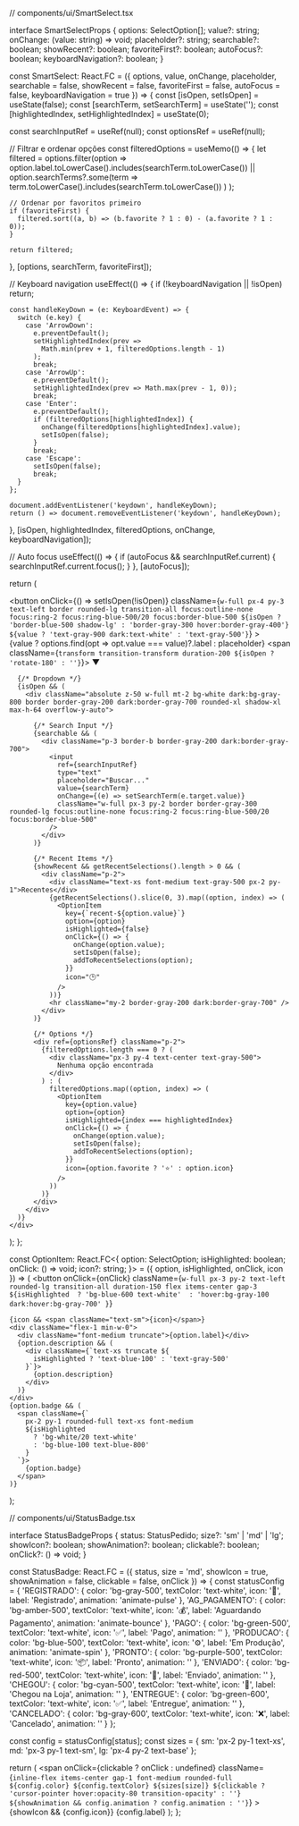 // components/ui/SmartSelect.tsx

interface SmartSelectProps {
  options: SelectOption[];
  value?: string;
  onChange: (value: string) => void;
  placeholder?: string;
  searchable?: boolean;
  showRecent?: boolean;
  favoriteFirst?: boolean;
  autoFocus?: boolean;
  keyboardNavigation?: boolean;
}

const SmartSelect: React.FC<SmartSelectProps> = ({
  options,
  value,
  onChange,
  placeholder,
  searchable = false,
  showRecent = false,
  favoriteFirst = false,
  autoFocus = false,
  keyboardNavigation = true
}) => {
  const [isOpen, setIsOpen] = useState(false);
  const [searchTerm, setSearchTerm] = useState('');
  const [highlightedIndex, setHighlightedIndex] = useState(0);
  
  const searchInputRef = useRef<HTMLInputElement>(null);
  const optionsRef = useRef<HTMLDivElement>(null);

  // Filtrar e ordenar opções
  const filteredOptions = useMemo(() => {
    let filtered = options.filter(option =>
      option.label.toLowerCase().includes(searchTerm.toLowerCase()) ||
      option.searchTerms?.some(term => 
        term.toLowerCase().includes(searchTerm.toLowerCase())
      )
    );

    // Ordenar por favoritos primeiro
    if (favoriteFirst) {
      filtered.sort((a, b) => (b.favorite ? 1 : 0) - (a.favorite ? 1 : 0));
    }

    return filtered;
  }, [options, searchTerm, favoriteFirst]);

  // Keyboard navigation
  useEffect(() => {
    if (!keyboardNavigation || !isOpen) return;

    const handleKeyDown = (e: KeyboardEvent) => {
      switch (e.key) {
        case 'ArrowDown':
          e.preventDefault();
          setHighlightedIndex(prev => 
            Math.min(prev + 1, filteredOptions.length - 1)
          );
          break;
        case 'ArrowUp':
          e.preventDefault();
          setHighlightedIndex(prev => Math.max(prev - 1, 0));
          break;
        case 'Enter':
          e.preventDefault();
          if (filteredOptions[highlightedIndex]) {
            onChange(filteredOptions[highlightedIndex].value);
            setIsOpen(false);
          }
          break;
        case 'Escape':
          setIsOpen(false);
          break;
      }
    };

    document.addEventListener('keydown', handleKeyDown);
    return () => document.removeEventListener('keydown', handleKeyDown);
  }, [isOpen, highlightedIndex, filteredOptions, onChange, keyboardNavigation]);

  // Auto focus
  useEffect(() => {
    if (autoFocus && searchInputRef.current) {
      searchInputRef.current.focus();
    }
  }, [autoFocus]);

  return (
    <div className="relative">
      <button
        onClick={() => setIsOpen(!isOpen)}
        className={`
          w-full px-4 py-3 text-left border rounded-lg transition-all focus:outline-none
          focus:ring-2 focus:ring-blue-500/20 focus:border-blue-500
          ${isOpen ? 'border-blue-500 shadow-lg' : 'border-gray-300 hover:border-gray-400'}
          ${value ? 'text-gray-900 dark:text-white' : 'text-gray-500'}
        `}
      >
        <div className="flex items-center justify-between">
          <span className="truncate">
            {value ? options.find(opt => opt.value === value)?.label : placeholder}
          </span>
          <span className={`transform transition-transform duration-200 ${isOpen ? 'rotate-180' : ''}`}>
            ▼
          </span>
        </div>
      </button>

      {/* Dropdown */}
      {isOpen && (
        <div className="absolute z-50 w-full mt-2 bg-white dark:bg-gray-800 border border-gray-200 dark:border-gray-700 rounded-xl shadow-xl max-h-64 overflow-y-auto">
          
          {/* Search Input */}
          {searchable && (
            <div className="p-3 border-b border-gray-200 dark:border-gray-700">
              <input
                ref={searchInputRef}
                type="text"
                placeholder="Buscar..."
                value={searchTerm}
                onChange={(e) => setSearchTerm(e.target.value)}
                className="w-full px-3 py-2 border border-gray-300 rounded-lg focus:outline-none focus:ring-2 focus:ring-blue-500/20 focus:border-blue-500"
              />
            </div>
          )}

          {/* Recent Items */}
          {showRecent && getRecentSelections().length > 0 && (
            <div className="p-2">
              <div className="text-xs font-medium text-gray-500 px-2 py-1">Recentes</div>
              {getRecentSelections().slice(0, 3).map((option, index) => (
                <OptionItem 
                  key={`recent-${option.value}`}
                  option={option} 
                  isHighlighted={false}
                  onClick={() => {
                    onChange(option.value);
                    setIsOpen(false);
                    addToRecentSelections(option);
                  }}
                  icon="🕒"
                />
              ))}
              <hr className="my-2 border-gray-200 dark:border-gray-700" />
            </div>
          )}

          {/* Options */}
          <div ref={optionsRef} className="p-2">
            {filteredOptions.length === 0 ? (
              <div className="px-3 py-4 text-center text-gray-500">
                Nenhuma opção encontrada
              </div>
            ) : (
              filteredOptions.map((option, index) => (
                <OptionItem
                  key={option.value}
                  option={option}
                  isHighlighted={index === highlightedIndex}
                  onClick={() => {
                    onChange(option.value);
                    setIsOpen(false);
                    addToRecentSelections(option);
                  }}
                  icon={option.favorite ? '⭐' : option.icon}
                />
              ))
            )}
          </div>
        </div>
      )}
    </div>
  );
};

const OptionItem: React.FC<{
  option: SelectOption;
  isHighlighted: boolean;
  onClick: () => void;
  icon?: string;
}> = ({ option, isHighlighted, onClick, icon }) => (
  <button
    onClick={onClick}
    className={`
      w-full px-3 py-2 text-left rounded-lg transition-all duration-150 flex items-center gap-3
      ${isHighlighted 
        ? 'bg-blue-600 text-white' 
        : 'hover:bg-gray-100 dark:hover:bg-gray-700'
      }
    `}
  >
    {icon && <span className="text-sm">{icon}</span>}
    <div className="flex-1 min-w-0">
      <div className="font-medium truncate">{option.label}</div>
      {option.description && (
        <div className={`text-xs truncate ${
          isHighlighted ? 'text-blue-100' : 'text-gray-500'
        }`}>
          {option.description}
        </div>
      )}
    </div>
    {option.badge && (
      <span className={`
        px-2 py-1 rounded-full text-xs font-medium
        ${isHighlighted 
          ? 'bg-white/20 text-white' 
          : 'bg-blue-100 text-blue-800'
        }
      `}>
        {option.badge}
      </span>
    )}
  </button>
);





// components/ui/StatusBadge.tsx

interface StatusBadgeProps {
  status: StatusPedido;
  size?: 'sm' | 'md' | 'lg';
  showIcon?: boolean;
  showAnimation?: boolean;
  clickable?: boolean;
  onClick?: () => void;
}

const StatusBadge: React.FC<StatusBadgeProps> = ({
  status,
  size = 'md',
  showIcon = true,
  showAnimation = false,
  clickable = false,
  onClick
}) => {
  const statusConfig = {
    'REGISTRADO': {
      color: 'bg-gray-500',
      textColor: 'text-white',
      icon: '📝',
      label: 'Registrado',
      animation: 'animate-pulse'
    },
    'AG_PAGAMENTO': {
      color: 'bg-amber-500',
      textColor: 'text-white',
      icon: '💰',
      label: 'Aguardando Pagamento',
      animation: 'animate-bounce'
    },
    'PAGO': {
      color: 'bg-green-500',
      textColor: 'text-white',
      icon: '✅',
      label: 'Pago',
      animation: ''
    },
    'PRODUCAO': {
      color: 'bg-blue-500',
      textColor: 'text-white',
      icon: '⚙️',
      label: 'Em Produção',
      animation: 'animate-spin'
    },
    'PRONTO': {
      color: 'bg-purple-500',
      textColor: 'text-white',
      icon: '📦',
      label: 'Pronto',
      animation: ''
    },
    'ENVIADO': {
      color: 'bg-red-500',
      textColor: 'text-white',
      icon: '🚚',
      label: 'Enviado',
      animation: ''
    },
    'CHEGOU': {
      color: 'bg-cyan-500',
      textColor: 'text-white',
      icon: '📍',
      label: 'Chegou na Loja',
      animation: ''
    },
    'ENTREGUE': {
      color: 'bg-green-600',
      textColor: 'text-white',
      icon: '✅',
      label: 'Entregue',
      animation: ''
    },
    'CANCELADO': {
      color: 'bg-gray-600',
      textColor: 'text-white',
      icon: '❌',
      label: 'Cancelado',
      animation: ''
    }
  };

  const config = statusConfig[status];
  const sizes = {
    sm: 'px-2 py-1 text-xs',
    md: 'px-3 py-1 text-sm',
    lg: 'px-4 py-2 text-base'
  };

  return (
    <span
      onClick={clickable ? onClick : undefined}
      className={`
        inline-flex items-center gap-1 font-medium rounded-full
        ${config.color} ${config.textColor} ${sizes[size]}
        ${clickable ? 'cursor-pointer hover:opacity-80 transition-opacity' : ''}
        ${showAnimation && config.animation ? config.animation : ''}
      `}
    >
      {showIcon && <span className="text-xs">{config.icon}</span>}
      <span>{config.label}</span>
    </span>
  );
};


